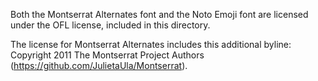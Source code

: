 Both the Montserrat Alternates font and the Noto Emoji font are licensed under the OFL license, included in this directory.

The license for Montserrat Alternates includes this additional byline:
Copyright 2011 The Montserrat Project Authors (https://github.com/JulietaUla/Montserrat).
